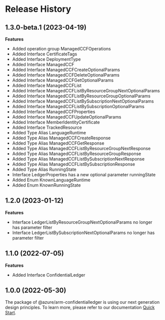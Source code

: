 # Release History
    
## 1.3.0-beta.1 (2023-04-19)
    
**Features**

  - Added operation group ManagedCCFOperations
  - Added Interface CertificateTags
  - Added Interface DeploymentType
  - Added Interface ManagedCCF
  - Added Interface ManagedCCFCreateOptionalParams
  - Added Interface ManagedCCFDeleteOptionalParams
  - Added Interface ManagedCCFGetOptionalParams
  - Added Interface ManagedCCFList
  - Added Interface ManagedCCFListByResourceGroupNextOptionalParams
  - Added Interface ManagedCCFListByResourceGroupOptionalParams
  - Added Interface ManagedCCFListBySubscriptionNextOptionalParams
  - Added Interface ManagedCCFListBySubscriptionOptionalParams
  - Added Interface ManagedCCFProperties
  - Added Interface ManagedCCFUpdateOptionalParams
  - Added Interface MemberIdentityCertificate
  - Added Interface TrackedResource
  - Added Type Alias LanguageRuntime
  - Added Type Alias ManagedCCFCreateResponse
  - Added Type Alias ManagedCCFGetResponse
  - Added Type Alias ManagedCCFListByResourceGroupNextResponse
  - Added Type Alias ManagedCCFListByResourceGroupResponse
  - Added Type Alias ManagedCCFListBySubscriptionNextResponse
  - Added Type Alias ManagedCCFListBySubscriptionResponse
  - Added Type Alias RunningState
  - Interface LedgerProperties has a new optional parameter runningState
  - Added Enum KnownLanguageRuntime
  - Added Enum KnownRunningState
    
    
## 1.2.0 (2023-01-12)
    
**Features**

  - Interface LedgerListByResourceGroupNextOptionalParams no longer has parameter filter
  - Interface LedgerListBySubscriptionNextOptionalParams no longer has parameter filter
    
    
## 1.1.0 (2022-07-05)
    
**Features**

  - Added Interface ConfidentialLedger
    
    
## 1.0.0 (2022-05-30)

The package of @azure/arm-confidentialledger is using our next generation design principles. To learn more, please refer to our documentation [Quick Start](https://aka.ms/js-track2-quickstart).
